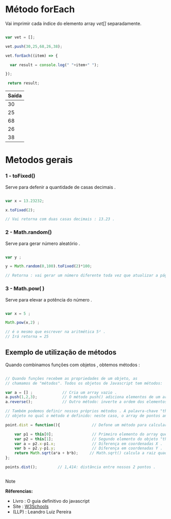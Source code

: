 
# Método forEach

 Vai imprimir cada índice do elemento array _vet[]_ separadamente.

```javascript

var vet = [];

vet.push(30,25,68,26,38);

vet.forEach((item) => {

  var result = console.log(" "+item+" ");

});

 return result;

```
| Saída |
|:--|
| 30 |
| 25 |
| 68 |
| 26 |
| 38 |

# Metodos gerais 

### 1 - toFixed()

<p> Serve para defenir a quantidade de casas decimais .</p>

``` javascript

var x = 13.23232;

x.toFixed(2);

// Vai retorna com duas casas decimais : 13.23 .

```

### 2 - Math.random()

<p> Serve para gerar número aleatório .</p>

```javascript

var y ;

y = Math.random(0,100).toFixed(2)*100;

// Retorna : vai gerar um número diferente toda vez que atualizar a página , com duas casas decimais .

```
### 3 - Math.pow( )

<p> Serve para elevar a potência do número .</p>

```javascript

var x = 5 ;

Math.pow(x,2) ; 

// é o mesmo que escrever na aritmética 5² .
// Irá retorna = 25 

```
## Exemplo de utilização de métodos 

<p> Quando combinamos funçôes com objetos , obtemos métodos : </p>

```javascript

// Quando funçôes recebem as propriedades de um objeto, as 
// chamamos de "métodos". Todos os objetos de Javascript tem métodos:

var a = [] ;             // Cria um array vazio .
a.push(1,2,3);           // O método push() adiciona elementos de um array .
a.reverse();             // Outro método: inverte a ordem dos elementos .

// Também podemos definir nossos próprios métodos . A palavra-chave "this" se refere ao
// objeto no qual o método é definido: neste caso, o array de pontos anterior . 

point.dist = function(){              // Defone um método para calcular a distância .

    var p1 = this[0];                 // Primeiro elemento do array que . chamamos .  
    var p2 = this[1];                 // Segundo elemento do objeto "this" .
    var a = p2.x-p1.x;                // Diferença em coordenadas X .
    var b = p2.y-p1.y;                // Diferença em coordenadas Y .
    return Math.sqrt(a*a + b*b);     // Math.sqrt() calcula a raiz quadrada, oteorema de pítagoras .
};

points.dist();         // 1,414: distância entre nossos 2 pontos .



```


> [!NOTE]
> <strong> Rêferencias: </strong>
> * Livro : O guia definitivo do javascript
> * Site : [W3Schools](https://www.w3schools.com/)
> * (LLP) : Leandro Luiz Pereira 